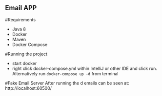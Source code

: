 ## Email APP

#Requirements
- Java 8
- Docker
- Maven
- Docker Compose


#Running the project
- start docker 
- right click docker-compose.yml within IntelliJ or other IDE and click run. Alternatively run `docker-compose up -d` from terminal

#Fake Email Server
After running the d emails can be seen at: http://localhost:60500/
